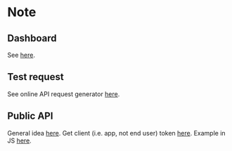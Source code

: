 # Note

## Dashboard

See [here](https://developer.spotify.com/dashboard/applications/01d4bc1059ff4078b507a6efff9910ae).

## Test request

See online API request generator [here](https://developer.spotify.com/console/).

## Public API

General idea [here](https://community.spotify.com/t5/Spotify-for-Developers/Accessing-Spotify-API-without-Logging-In/td-p/5063968).
Get client (i.e. app, not end user) token [here](https://developer.spotify.com/documentation/general/guides/authorization/client-credentials/).
Example in JS [here](https://github.com/spotify/web-api-auth-examples/tree/master/client_credentials).

